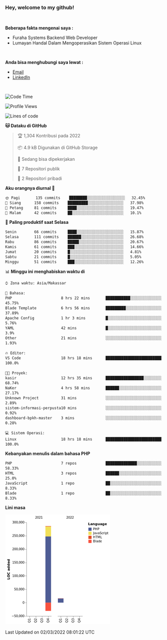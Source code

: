 <h3>Hey, welcome to my github!</h3>

<br>

<p><strong>Beberapa fakta mengenai saya :</strong></p>

<ul>
  <li>Furaha Systems Backend Web Developer</li>
  <li>Lumayan Handal Dalam Mengoperasikan Sistem Operasi Linux</li>
</ul>

<br>

<p><strong>Anda bisa menghubungi saya lewat :</strong></p>

<ul>
  <li><a href="mailto:renaldiapriyanto419@gmail.com">Email</a></li>
  <li><a href="https://www.linkedin.com/in/renaldi-kadang-314314206/">LinkedIn</a></li>
</ul>

<br>

<!--START_SECTION:waka-->
![Code Time](http://img.shields.io/badge/Code%20Time-27%20hrs%203%20mins-blue)

![Profile Views](http://img.shields.io/badge/Profil%20dilihat-17-blue)

![Lines of code](https://img.shields.io/badge/Sejak%20Hello%20World%20aku%20telah%20menulis-271%20Thousand%20baris%20kode-blue)

**🐱 Dataku di GitHub** 

> 🏆 1,304 Kontribusi pada 2022
 > 
> 📦 4.9 kB Digunakan di GitHub Storage 
 > 
> 💼 Sedang bisa dipekerjakan
 > 
> 📜 7 Repositori publik 
 > 
> 🔑 2 Repositori pribadi  
 > 
**Aku orangnya diurnal 🐤** 

```text
🌞 Pagi       135 commits    ████████░░░░░░░░░░░░░░░░░   32.45% 
🌆 Siang      158 commits    █████████░░░░░░░░░░░░░░░░   37.98% 
🌃 Petang     81 commits     ████░░░░░░░░░░░░░░░░░░░░░   19.47% 
🌙 Malam      42 commits     ██░░░░░░░░░░░░░░░░░░░░░░░   10.1%

```
📅 **Paling produktif saat Selasa** 

```text
Senin        66 commits     ████░░░░░░░░░░░░░░░░░░░░░   15.87% 
Selasa       111 commits    ██████░░░░░░░░░░░░░░░░░░░   26.68% 
Rabu         86 commits     █████░░░░░░░░░░░░░░░░░░░░   20.67% 
Kamis        61 commits     ███░░░░░░░░░░░░░░░░░░░░░░   14.66% 
Jumat        20 commits     █░░░░░░░░░░░░░░░░░░░░░░░░   4.81% 
Sabtu        21 commits     █░░░░░░░░░░░░░░░░░░░░░░░░   5.05% 
Minggu       51 commits     ███░░░░░░░░░░░░░░░░░░░░░░   12.26%

```


📊 **Minggu ini menghabiskan waktu di** 

```text
⌚︎ Zona waktu: Asia/Makassar

💬 Bahasa: 
PHP                      8 hrs 22 mins       ███████████░░░░░░░░░░░░░░   45.75% 
Blade Template           6 hrs 56 mins       █████████░░░░░░░░░░░░░░░░   37.89% 
Apache Config            1 hr 3 mins         █░░░░░░░░░░░░░░░░░░░░░░░░   5.76% 
YAML                     42 mins             █░░░░░░░░░░░░░░░░░░░░░░░░   3.9% 
Other                    21 mins             ░░░░░░░░░░░░░░░░░░░░░░░░░   1.93%

🔥 Editor: 
VS Code                  18 hrs 18 mins      █████████████████████████   100.0%

🐱‍💻 Proyek: 
kasir                    12 hrs 35 mins      █████████████████░░░░░░░░   68.74% 
NaKer                    4 hrs 58 mins       ██████░░░░░░░░░░░░░░░░░░░   27.17% 
Unknown Project          31 mins             ░░░░░░░░░░░░░░░░░░░░░░░░░   2.89% 
sistem-informasi-perpusta10 mins             ░░░░░░░░░░░░░░░░░░░░░░░░░   0.92% 
dashboard-bpkh-master    3 mins              ░░░░░░░░░░░░░░░░░░░░░░░░░   0.28%

💻 Sistem Operasi: 
Linux                    18 hrs 18 mins      █████████████████████████   100.0%

```

**Kebanyakan menulis dalam bahasa PHP** 

```text
PHP                      7 repos             ██████████████░░░░░░░░░░░   58.33% 
HTML                     3 repos             ██████░░░░░░░░░░░░░░░░░░░   25.0% 
JavaScript               1 repo              ██░░░░░░░░░░░░░░░░░░░░░░░   8.33% 
Blade                    1 repo              ██░░░░░░░░░░░░░░░░░░░░░░░   8.33%

```


**Lini masa**

![Chart not found](https://raw.githubusercontent.com/Sylent-Sys/Sylent-Sys/main/charts/bar_graph.png) 


 Last Updated on 02/03/2022 08:01:22 UTC
<!--END_SECTION:waka-->
